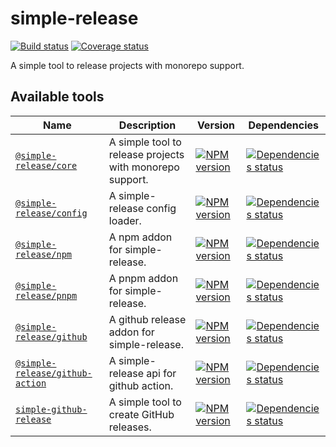 # simple-release

[![Build status][build]][build-url]
[![Coverage status][coverage]][coverage-url]

[build]: https://img.shields.io/github/actions/workflow/status/TrigenSoftware/simple-release-tools/tests.yml?branch=main
[build-url]: https://github.com/TrigenSoftware/simple-release-tools/actions

[coverage]: https://img.shields.io/codecov/c/github/TrigenSoftware/simple-release-tools.svg
[coverage-url]: https://app.codecov.io/gh/TrigenSoftware/simple-release-tools

A simple tool to release projects with monorepo support.

## Available tools

| Name | Description | Version | Dependencies |
|------|-------------|---------|--------------|
| [`@simple-release/core`](packages/core#readme) | A simple tool to release projects with monorepo support. | [![NPM version][core-npm]][core-npm-url] | [![Dependencies status][core-deps]][core-deps-url] |
| [`@simple-release/config`](packages/config#readme) | A simple-release config loader. | [![NPM version][config-npm]][config-npm-url] | [![Dependencies status][config-deps]][config-deps-url] |
| [`@simple-release/npm`](packages/npm#readme) | A npm addon for simple-release. | [![NPM version][npm-npm]][npm-npm-url] | [![Dependencies status][npm-deps]][npm-deps-url] |
| [`@simple-release/pnpm`](packages/pnpm#readme) | A pnpm addon for simple-release. | [![NPM version][pnpm-npm]][pnpm-npm-url] | [![Dependencies status][pnpm-deps]][pnpm-deps-url] |
| [`@simple-release/github`](packages/github#readme) | A github release addon for simple-release. | [![NPM version][github-npm]][github-npm-url] | [![Dependencies status][github-deps]][github-deps-url] |
| [`@simple-release/github-action`](packages/github-action#readme) | A simple-release api for github action. | [![NPM version][github-action-npm]][github-action-npm-url] | [![Dependencies status][github-action-deps]][github-action-deps-url] |
| [`simple-github-release`](packages/simple-github-release#readme) | A simple tool to create GitHub releases. | [![NPM version][simple-github-release-npm]][simple-github-release-npm-url] | [![Dependencies status][simple-github-release-deps]][simple-github-release-deps-url] |

<!-- core -->

[core-npm]: https://img.shields.io/npm/v/@simple-release/core.svg
[core-npm-url]: https://www.npmjs.com/package/@simple-release/core

[core-deps]: https://img.shields.io/librariesio/release/npm/@simple-release/core
[core-deps-url]: https://libraries.io/npm/@simple-release%2Fcore/tree

<!-- config -->

[config-npm]: https://img.shields.io/npm/v/@simple-release/config.svg
[config-npm-url]: https://www.npmjs.com/package/@simple-release/config

[config-deps]: https://img.shields.io/librariesio/release/npm/@simple-release/config
[config-deps-url]: https://libraries.io/npm/@simple-release%2Fconfig/tree

<!-- npm -->

[npm-npm]: https://img.shields.io/npm/v/@simple-release/npm.svg
[npm-npm-url]: https://www.npmjs.com/package/@simple-release/npm

[npm-deps]: https://img.shields.io/librariesio/release/npm/@simple-release/npm
[npm-deps-url]: https://libraries.io/npm/@simple-release%2Fnpm/tree

<!-- pnpm -->

[pnpm-npm]: https://img.shields.io/npm/v/@simple-release/pnpm.svg
[pnpm-npm-url]: https://www.npmjs.com/package/@simple-release/pnpm

[pnpm-deps]: https://img.shields.io/librariesio/release/npm/@simple-release/pnpm
[pnpm-deps-url]: https://libraries.io/npm/@simple-release%2Fpnpm/tree

<!-- github -->

[github-npm]: https://img.shields.io/npm/v/@simple-release/github.svg
[github-npm-url]: https://www.npmjs.com/package/@simple-release/github

[github-deps]: https://img.shields.io/librariesio/release/npm/@simple-release/github
[github-deps-url]: https://libraries.io/npm/@simple-release%2Fgithub/tree

<!-- github-action -->

[github-action-npm]: https://img.shields.io/npm/v/@simple-release/github-action.svg
[github-action-npm-url]: https://www.npmjs.com/package/@simple-release/github-action

[github-action-deps]: https://img.shields.io/librariesio/release/npm/@simple-release/github-action
[github-action-deps-url]: https://libraries.io/npm/@simple-release%2Fgithub-action/tree

<!-- simple-github-release -->

[simple-github-release-npm]: https://img.shields.io/npm/v/simple-github-release.svg
[simple-github-release-npm-url]: https://www.npmjs.com/package/simple-github-release

[simple-github-release-deps]: https://img.shields.io/librariesio/release/npm/simple-github-release
[simple-github-release-deps-url]: https://libraries.io/npm/simple-github-release/tree
